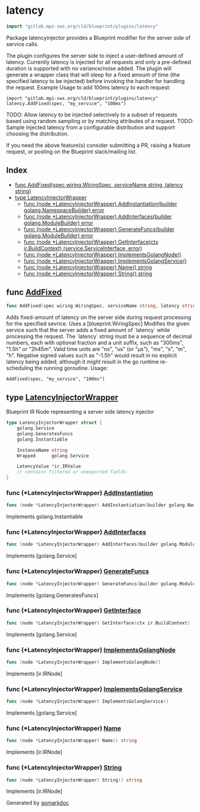 <!-- Code generated by gomarkdoc. DO NOT EDIT -->

# latency

```go
import "gitlab.mpi-sws.org/cld/blueprint/plugins/latency"
```

Package latencyinjector provides a Blueprint modifier for the server side of service calls.

The plugin configures the server side to inject a user\-defined amount of latency. Currently latency is injected for all requests and only a pre\-defined duration is supported with no variance/noise added. The plugin will generate a wrapper class that will sleep for a fixed amount of time \(the specified latency to be injected\) before invoking the handler for handling the request. Example Usage to add 100ms latency to each request:

```
import "gitlab.mpi-sws.org/cld/blueprint/plugins/latency"
latency.AddFixed(spec, "my_service", "100ms")
```

TODO: Allow latency to be injected selectively to a subset of requests based using random sampling or by matching attributes of a request. TODO: Sample injected latency from a configurable distribution and support choosing the distribution.

If you need the above feature\(s\) consider submitting a PR, raising a feature request, or posting on the Blueprint slack/mailing list.

## Index

- [func AddFixed\(spec wiring.WiringSpec, serviceName string, latency string\)](<#AddFixed>)
- [type LatencyInjectorWrapper](<#LatencyInjectorWrapper>)
  - [func \(node \*LatencyInjectorWrapper\) AddInstantiation\(builder golang.NamespaceBuilder\) error](<#LatencyInjectorWrapper.AddInstantiation>)
  - [func \(node \*LatencyInjectorWrapper\) AddInterfaces\(builder golang.ModuleBuilder\) error](<#LatencyInjectorWrapper.AddInterfaces>)
  - [func \(node \*LatencyInjectorWrapper\) GenerateFuncs\(builder golang.ModuleBuilder\) error](<#LatencyInjectorWrapper.GenerateFuncs>)
  - [func \(node \*LatencyInjectorWrapper\) GetInterface\(ctx ir.BuildContext\) \(service.ServiceInterface, error\)](<#LatencyInjectorWrapper.GetInterface>)
  - [func \(node \*LatencyInjectorWrapper\) ImplementsGolangNode\(\)](<#LatencyInjectorWrapper.ImplementsGolangNode>)
  - [func \(node \*LatencyInjectorWrapper\) ImplementsGolangService\(\)](<#LatencyInjectorWrapper.ImplementsGolangService>)
  - [func \(node \*LatencyInjectorWrapper\) Name\(\) string](<#LatencyInjectorWrapper.Name>)
  - [func \(node \*LatencyInjectorWrapper\) String\(\) string](<#LatencyInjectorWrapper.String>)


<a name="AddFixed"></a>
## func [AddFixed](<https://gitlab.mpi-sws.org/cld/blueprint2/blueprint/blob/main/plugins/latency/wiring.go#L35>)

```go
func AddFixed(spec wiring.WiringSpec, serviceName string, latency string)
```

Adds fixed\-amount of latency on the server side during request processing for the specified sevrice. Uses a \[blueprint.WiringSpec\] Modifies the given service such that the server adds a fixed amount of \`latency\` while processing the request. The \`latency\` string must be a sequence of decimal numbers, each with optional fraction and a unit suffix, such as "300ms", "1.5h" or "2h45m". Valid time units are "ns", "us" \(or "µs"\), "ms", "s", "m", "h". Negative signed values such as "\-1.5h" would result in no explicit latency being added; although it might result in the go runtime re\-scheduling the running goroutine. Usage:

```
AddFixed(spec, "my_service", "100ms")
```

<a name="LatencyInjectorWrapper"></a>
## type [LatencyInjectorWrapper](<https://gitlab.mpi-sws.org/cld/blueprint2/blueprint/blob/main/plugins/latency/ir.go#L15-L24>)

Blueprint IR Node representing a server side latency injector

```go
type LatencyInjectorWrapper struct {
    golang.Service
    golang.GeneratesFuncs
    golang.Instantiable

    InstanceName string
    Wrapped      golang.Service

    LatencyValue *ir.IRValue
    // contains filtered or unexported fields
}
```

<a name="LatencyInjectorWrapper.AddInstantiation"></a>
### func \(\*LatencyInjectorWrapper\) [AddInstantiation](<https://gitlab.mpi-sws.org/cld/blueprint2/blueprint/blob/main/plugins/latency/ir.go#L81>)

```go
func (node *LatencyInjectorWrapper) AddInstantiation(builder golang.NamespaceBuilder) error
```

Implements golang.Instantiable

<a name="LatencyInjectorWrapper.AddInterfaces"></a>
### func \(\*LatencyInjectorWrapper\) [AddInterfaces](<https://gitlab.mpi-sws.org/cld/blueprint2/blueprint/blob/main/plugins/latency/ir.go#L57>)

```go
func (node *LatencyInjectorWrapper) AddInterfaces(builder golang.ModuleBuilder) error
```

Implements \[golang.Service\]

<a name="LatencyInjectorWrapper.GenerateFuncs"></a>
### func \(\*LatencyInjectorWrapper\) [GenerateFuncs](<https://gitlab.mpi-sws.org/cld/blueprint2/blueprint/blob/main/plugins/latency/ir.go#L67>)

```go
func (node *LatencyInjectorWrapper) GenerateFuncs(builder golang.ModuleBuilder) error
```

Implements \[golang.GeneratesFuncs\]

<a name="LatencyInjectorWrapper.GetInterface"></a>
### func \(\*LatencyInjectorWrapper\) [GetInterface](<https://gitlab.mpi-sws.org/cld/blueprint2/blueprint/blob/main/plugins/latency/ir.go#L62>)

```go
func (node *LatencyInjectorWrapper) GetInterface(ctx ir.BuildContext) (service.ServiceInterface, error)
```

Implements \[golang.Service\]

<a name="LatencyInjectorWrapper.ImplementsGolangNode"></a>
### func \(\*LatencyInjectorWrapper\) [ImplementsGolangNode](<https://gitlab.mpi-sws.org/cld/blueprint2/blueprint/blob/main/plugins/latency/ir.go#L41>)

```go
func (node *LatencyInjectorWrapper) ImplementsGolangNode()
```

Implements \[ir.IRNode\]

<a name="LatencyInjectorWrapper.ImplementsGolangService"></a>
### func \(\*LatencyInjectorWrapper\) [ImplementsGolangService](<https://gitlab.mpi-sws.org/cld/blueprint2/blueprint/blob/main/plugins/latency/ir.go#L44>)

```go
func (node *LatencyInjectorWrapper) ImplementsGolangService()
```

Implements \[golang.Service\]

<a name="LatencyInjectorWrapper.Name"></a>
### func \(\*LatencyInjectorWrapper\) [Name](<https://gitlab.mpi-sws.org/cld/blueprint2/blueprint/blob/main/plugins/latency/ir.go#L47>)

```go
func (node *LatencyInjectorWrapper) Name() string
```

Implements \[ir.IRNode\]

<a name="LatencyInjectorWrapper.String"></a>
### func \(\*LatencyInjectorWrapper\) [String](<https://gitlab.mpi-sws.org/cld/blueprint2/blueprint/blob/main/plugins/latency/ir.go#L52>)

```go
func (node *LatencyInjectorWrapper) String() string
```

Implements \[ir.IRNode\]

Generated by [gomarkdoc](<https://github.com/princjef/gomarkdoc>)
